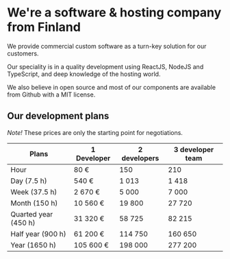 # We're a software & hosting company from Finland

We provide commercial custom software as a turn-key solution for our customers.

Our speciality is in a quality development using ReactJS, NodeJS and TypeScript, and deep knowledge of the hosting world.

We also believe in open source and most of our components are available from Github with a MIT license.

## Our development plans

*Note!* These prices are only the starting point for negotiations.

| Plans                | 1 Developer   | 2 developers  | 3 developer team  |
| -------------------- | ------------- | ------------- | ----------------- |
| Hour                 | 80 €          | 150           | 210               |
| Day (7.5 h)          | 540 €         | 1 013         | 1 418             |
| Week (37.5 h)        | 2 670 €       | 5 000         | 7 000             |
| Month (150 h)        | 10 560 €      | 19 800        | 27 720            |
| Quarted year (450 h) | 31 320 €      | 58 725        | 82 215            |
| Half year (900 h)    | 61 200 €      | 114 750       | 160 650           |
| Year (1650 h)        | 105 600 €     | 198 000       | 277 200           |
